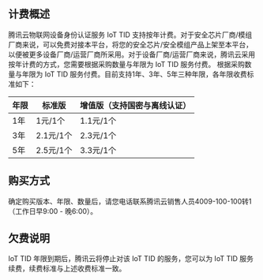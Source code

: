 ## 计费概述
腾讯云物联网设备身份认证服务 IoT TID 支持按年计费。对于安全芯片厂商/模组厂商来说，可以免费对接本平台，将您的安全芯片/安全模组产品上架至本平台，以便被更多设备厂商/运营厂商所采用。对于设备厂商/运营厂商来说，腾讯云采用按年计费的方式，您需要根据采购数量与年限为 IoT TID 服务付费。
根据采购数量与年限为 IoT TID 服务付费。目前支持1年、3年、5年三种年限，各年限收费标准如下：

| 年限 | 标准版  | 增值版（支持国密与离线认证） |
| ---------------------------------------- | ---- | ----------- |
| 1年                                       | 1元/1个    | 1.1元/1个         |
| 3年                                       | 2.1元/1个  | 2.3元/1个         |
| 5年                                       | 2.5元/1个  | 3.3元/1个         |


## 购买方式
确定购买版本、年限、数量后，请您电话联系腾讯云销售人员4009-100-100转1（工作日早9:00 - 晚6:00）。

## 欠费说明
IoT TID 年限到期后，腾讯云将停止对该 IoT TID 的服务，您可以为 IoT TID 服务续费，续费标准与上述收费标准一致。

